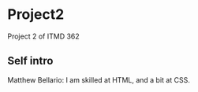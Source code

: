 # Project2
Project 2 of ITMD 362

## Self intro

Matthew Bellario: I am skilled at HTML, and a bit at CSS.
